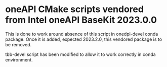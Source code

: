 # oneAPI CMake scripts vendored from Intel oneAPI BaseKit 2023.0.0

This is done to work around absence of this script in onedpl-devel conda
package. Once it is added, expected 2023.2.0, this vendored package is
to be removed.

tbb-devel script has been modified to allow it to work correctly in conda
environment.
